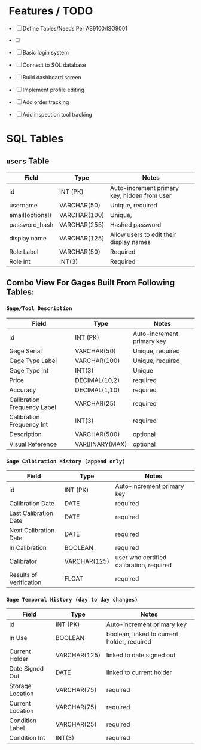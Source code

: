 # ️ Features / TODO
- [ ] Define Tables/Needs Per AS9100/ISO9001
- [ ] 
- [ ] Basic login system
- [ ] Connect to SQL database
- [ ] Build dashboard screen
- [ ] Implement profile editing
- [ ] Add order tracking
- [ ] Add inspection tool tracking


# SQL Tables

## `users` Table
| Field           | Type         | Notes                                        |
|-----------------|--------------|----------------------------------------------|
| id              | INT (PK)     | Auto-increment primary key, hidden from user |
| username        | VARCHAR(50)  | Unique, required                             |
| email(optional) | VARCHAR(100) | Unique,                                      |
| password_hash   | VARCHAR(255) | Hashed password                              |
| display name    | VARCHAR(125) | Allow users to edit their display names      |
| Role Label      | VARCHAR(50)  | Required                                     |
| Role Int        | INT(3)       | Required                                     |



## Combo View For Gages Built From Following Tables:

### `Gage/Tool Description` 
| Field                       | Type           | Notes                                       |
|-----------------------------|----------------|---------------------------------------------|
| id                          | INT (PK)       | Auto-increment primary key                  |
| Gage Serial                 | VARCHAR(50)    | Unique, required                            |
| Gage Type Label             | VARCHAR(100)   | Unique, required                            |
| Gage Type Int               | INT(3)         | Unique                                      |
| Price                       | DECIMAL(10,2)  | required                                    |
| Accuracy                    | DECIMAL(1,10)  | required                                    |
| Calibration Frequency Label | VARCHAR(25)    | required                                    |
| Calibration Frequency Int   | INT(3)         | required                                    |
| Description                 | VARCHAR(500)   | optional                                    |
| Visual Reference            | VARBINARY(MAX) | optional                                    |


### `Gage Calbiration History (append only)` 
| Field                   | Type         | Notes                                    |
|-------------------------|--------------|------------------------------------------|
| id                      | INT (PK)     | Auto-increment primary key               |
| Calibration Date        | DATE         | required                                 |
| Last Calibration Date   | DATE         | required                                 |
| Next Calibration Date   | DATE         | required                                 |
| In Calibration          | BOOLEAN      | required                                 |
| Calibrator              | VARCHAR(125) | user who certified calibration, required |
| Results of Verification | FLOAT        | required                                 |

### `Gage Temporal History (day to day changes)` 
| Field            | Type         | Notes                                       |
|------------------|--------------|---------------------------------------------|
| id               | INT (PK)     | Auto-increment primary key                  |
| In Use           | BOOLEAN      | boolean, linked to current holder, required |
| Current Holder   | VARCHAR(125) | linked to date signed out                   |
| Date Signed Out  | DATE         | linked to current holder                    |
| Storage Location | VARCHAR(75)  | required                                    |
| Current Location | VARCHAR(75)  | required                                    |
| Condition Label  | VARCHAR(25)  | required                                    |
| Condition Int    | INT(3)       | required                                    |




